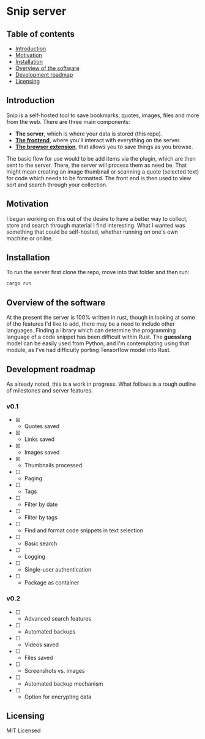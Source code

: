 # Snip server

## Table of contents

- [Introduction](https://github.com/kilroyjones/snip-server#Introduction)
- [Motivation](https://github.com/kilroyjones/snip-server#Motivation)
- [Installation](https://github.com/kilroyjones/snip-server#Installation)
- [Overview of the software](https://github.com/kilroyjones/snip-server#Overview-of-the-software)
- [Development roadmap](https://github.com/kilroyjones/snip-server#Development-roadmap)
- [Licensing](https://github.com/kilroyjones/snip-server#Licensing)

## Introduction

Snip is a self-hosted tool to save bookmarks, quotes, images, files and more from the web. There are three main components:

- **The server**, which is where your data is stored (this repo).
- [**The frontend**](https://github.com/kilroyjones/snip-frontend), where you'll interact with everything on the server.
- [**The browser extension**](https://github.com/kilroyjones/snip-extension), that allows you to save things as you browse.

The basic flow for use would to be add items via the plugin, which are then sent to the server. There, the server will process them as need be. That might mean creating an image thumbnail or scanning a quote (selected text) for code which needs to be formatted. The front end is then used to view sort and search through your collection.

## Motivation

I began working on this out of the desire to have a better way to collect, store and search through material I find interesting. What I wanted was something that could be self-hosted, whether running on one's own machine or online.

## Installation

To run the server first clone the repo, move into that folder and then run:

```bash
cargo run
```

## Overview of the software

At the present the server is 100% written in rust, though in looking at some of the features I'd like to add, there may be a need to include other languages. Finding a library which can determine the programming language of a code snippet has been difficult within Rust. The **guesslang** model can be easily used from Python, and I'm contemplating using that module, as I've had difficulty porting Tensorflow model into Rust.

## Development roadmap

As already noted, this is a work in progress. What follows is a rough outline of milestones and server features.

### v0.1

- [x] - Quotes saved
- [x] - Links saved
- [x] - Images saved
- [x] - Thumbnails processed
- [ ] - Paging
- [ ] - Tags
- [ ] - Filter by date
- [ ] - Filter by tags
- [ ] - Find and format code snippets in text selection
- [ ] - Basic search
- [ ] - Logging
- [ ] - Single-user authentication
- [ ] - Package as container

### v0.2

- [ ] - Advanced search features
- [ ] - Automated backups
- [ ] - Videos saved
- [ ] - Files saved
- [ ] - Screenshots vs. images
- [ ] - Automated backup mechanism
- [ ] - Option for encrypting data

## Licensing

MIT Licensed
